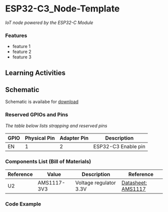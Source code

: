 # ESP32-C3_Node-Template

_IoT node powered by the ESP32-C Module_

### Features
- feature 1
- feature 2
- feature 3

## Learning Activities

## Schematic

Schematic is availabe for [download](https://github.com/alexandrebobkov/ESP32-C3_Breadboard-Adapter/blob/main/schematic/ESP32-C3-BreadBoardAdapter_Schematic.pdf)

### Reserved GPIOs and Pins

_The table below lists strapping and reserved pins_

| GPIO | Physical Pin | Adapter Pin | Description |
| --- | --- | --- | --- |
| EN | 1 | 2 | ESP32-C3 Enable pin |

### Components List (Bill of Materials)

| Reference | Value | Description | Reference |
| --- | --- | --- | --- |
| U2 | AMS1117-3V3 | Voltage regulator 3.3V | [Datasheet: AMS1117](https://github.com/alexandrebobkov/ESP32-C3_Breadboard-Adapter/blob/main/assets/Voltage-Regulator_AMS1117.PDF) |

### Code Example